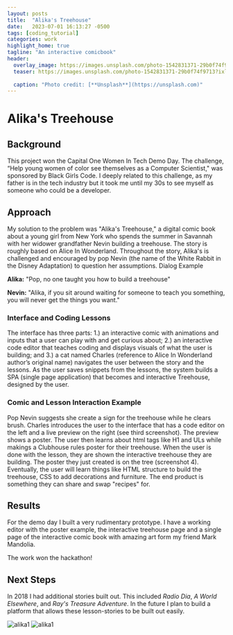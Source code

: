 ```yaml
---
layout: posts
title:  "Alika's Treehouse"
date:   2023-07-01 16:13:27 -0500
tags: [coding_tutorial]
categories: work
highlight_home: true
tagline: "An interactive comicbook"
header:
  overlay_image: https://images.unsplash.com/photo-1542831371-29b0f74f9713?ixlib=rb-4.0.3&ixid=M3wxMjA3fDB8MHxwaG90by1wYWdlfHx8fGVufDB8fHx8fA%3D%3D&auto=format&fit=crop&w=1470&q=80
  teaser: https://images.unsplash.com/photo-1542831371-29b0f74f9713?ixlib=rb-4.0.3&ixid=M3wxMjA3fDB8MHxwaG90by1wYWdlfHx8fGVufDB8fHx8fA%3D%3D&auto=format&fit=crop&w=1470&q=80
  
  caption: "Photo credit: [**Unsplash**](https://unsplash.com)"
---
```

# Alika's Treehouse
## Background
This project won the Capital One Women In Tech Demo Day. The challenge, “Help young women of color see themselves as a Computer Scientist," was sponsored by Black Girls Code. I deeply related to this challenge, as my father is in the tech industry but it took me until my 30s to see myself as someone who could be a developer.

## Approach
My solution to the problem was "Alika's Treehouse," a digital comic book about a young girl from New York who spends the summer in Savannah with her widower grandfather Nevin building a treehouse. The story is roughly based on Alice In Wonderland. Throughout the story, Alika's is challenged and encouraged by pop Nevin (the name of the White Rabbit in the Disney Adaptation) to question her assumptions.
Dialog Example

**Alika:** "Pop, no one taught you how to build a treehouse"

**Nevin:** "Alika, if you sit around waiting for someone to teach you something, you will never get the things you want."


### Interface and Coding Lessons
The interface has three parts: 1.) an interactive comic with animations and inputs that a user can play with and get curious about; 2.) an interactive code editor that teaches coding and displays visuals of what the user is building; and 3.) a cat named Charles (reference to Alice In Wonderland author’s original name) navigates the user between the story and the lessons.
As the user saves snippets from the lessons, the system builds a SPA (single page application) that becomes and interactive Treehouse, designed by the user.

### Comic and Lesson Interaction Example
Pop Nevin suggests she create a sign for the treehouse while he clears brush. Charles introduces the user to the interface that has a code editor on the left and a live preview on the right (see third screenshot). The preview shows a poster. The user then learns about html tags like H1 and ULs while makings a Clubhouse rules poster for their treehouse. When the user is done with the lesson, they are shown the interactive treehouse they are building. The poster they just created is on the tree (screenshot 4). Eventually, the user will learn things like HTML structure to build the treehouse, CSS to add decorations and furniture. The end product is something they can share and swap "recipes" for.

## Results
For the demo day I built a very rudimentary prototype. I have a working editor with the poster example, the interactive treehouse page and a single page of the interactive comic book with amazing art form my friend Mark Mandolia.

The work won the hackathon!

## Next Steps
In 2018 I had additional stories built out. This included *Radio Dia*, *A World Elsewhere*, and *Ray's Treasure Adventure*. In the future I plan to build a platform that allows these lesson-stories to be built out easily.

![alika1](https://placehold.co/600x400)
![alika1](https://placehold.co/600x400)
